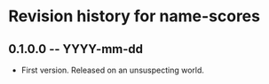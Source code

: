 # Revision history for name-scores

## 0.1.0.0 -- YYYY-mm-dd

* First version. Released on an unsuspecting world.
